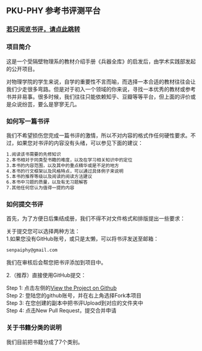 ## PKU-PHY 参考书评测平台

### [若只阅览书评，请点此跳转](https://github.com/phy-pku-xsb/books)  
  
  

### 项目简介

这是一个受隔壁物理系的教材介绍手册《兵器全库》的启发后，由学术实践部发起的公开项目。

对物理学院的学生来说，自学的重要性不言而喻，而选择一本合适的教材往往会让我们少走很多弯路。但是对于初入一个领域的你来说，寻找一本优秀的教材或参考书并非易事。很多时候，我们往往只能依赖知乎、豆瓣等等平台，但上面的评价或是众说纷芸，要么是寥寥无几。

### 如何写一篇书评

我们不希望损伤您完成一篇书评的激情，所以不对内容的格式作任何硬性要求。不过，如果您对书评的内容没有头绪，可以参见下面的建议：  
```markdown
1.阅读该书需要的先修知识  
2.本书相对于同类型书籍的难度，以及在学习相关知识中的定位  
3.本书的内容范围，以及其中的重点精华或是不足的地方  
4.本书的行文框架以及风格特点，可以通过具体例子来说明  
5.本书的推荐等级以及阅读的阅读方法建议  
6.本书中习题的质量，以及有无习题解答  
7.其他任何您认为值得一提的内容  
```
  
### 如何提交书评

首先，为了方便日后集结成册，我们不得不对文件格式和排版提出一些要求：

关于提交您可以选择两种方法：  
1.如果您没有GitHub账号，或只是太懒，可以将书评发送至邮箱：
```markdown
senpaiphy@gmail.com
```
我们在审核后会帮您把书评添加到项目中。  

2.（推荐）直接使用GitHub提交： 
  
Step 1: 点击左侧的[View the Project on Github](https://github.com/phy-pku-xsb/books)  
Step 2: 登陆您的github账号，并在右上角选择Fork本项目  
Step 3: 在您创建的副本中把书评Upload到对应的文件夹中  
Step 4: 点击New Pull Request，提交合并申请

  
### 关于书籍分类的说明
我们目前把书籍分成了7个类别。


